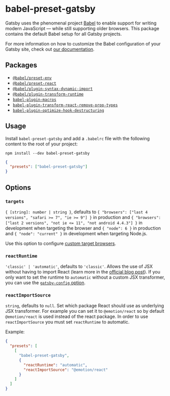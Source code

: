 # babel-preset-gatsby

Gatsby uses the phenomenal project [Babel](https://babeljs.io/) to enable support for writing modern JavaScript — while still supporting older browsers. This package contains the default Babel setup for all Gatsby projects.

For more information on how to customize the Babel configuration of your Gatsby site, check out [our documentation](https://www.gatsbyjs.com/docs/babel/).

## Packages

- [`@babel/preset-env`](https://babeljs.io/docs/en/babel-preset-env)
- [`@babel/preset-react`](https://babeljs.io/docs/en/babel-preset-react)
- [`@babel/plugin-syntax-dynamic-import`](https://babeljs.io/docs/en/babel-plugin-syntax-dynamic-import)
- [`@babel/plugin-transform-runtime`](https://babeljs.io/docs/en/babel-plugin-transform-runtime#docsNav)
- [`babel-plugin-macros`](https://github.com/kentcdodds/babel-plugin-macros)
- [`babel-plugin-transform-react-remove-prop-types`](https://github.com/oliviertassinari/babel-plugin-transform-react-remove-prop-types)
- [`babel-plugin-optimize-hook-destructuring`](src/optimize-hook-destructuring.ts)

## Usage

Install `babel-preset-gatsby` and add a `.babelrc` file with the following content to the root of your project:

```shell
npm install --dev babel-preset-gatsby
```

```json
{
  "presets": ["babel-preset-gatsby"]
}
```

## Options

### `targets`

`{ [string]: number | string }`, defaults to `{ "browsers": ["last 4 versions", "safari >= 7", "ie >= 9"] }` in production and `{ "browsers": ["last 2 versions", "not ie <= 11", "not android 4.4.3"] }` in development when targeting the browser and `{ "node": 6 }` in production and `{ "node": "current" }` in development when targeting Node.js.

Use this option to configure [custom target browsers](https://www.gatsbyjs.com/docs/how-to/custom-configuration/babel/).

### `reactRuntime`

`'classic' | 'automatic'`, defaults to `'classic'`. Allows the use of JSX without having to import React (learn more in the [official blog post](https://reactjs.org/blog/2020/09/22/introducing-the-new-jsx-transform.html)). If you only want to set the runtime to `automatic` without a custom JSX transformer, you can use the [`gatsby-config` option](https://www.gatsbyjs.com/docs/reference/config-files/gatsby-config/#jsxruntime).

### `reactImportSource`

`string`, defaults to `null`. Set which package React should use as underlying JSX transformer. For example you can set it to `@emotion/react` so by default `@emotion/react` is used instead of the react package. In order to use `reactImportSource` you must set `reactRuntime` to automatic.

Example:

```json
{
  "presets": [
    [
      "babel-preset-gatsby",
      {
        "reactRuntime": "automatic",
        "reactImportSource": "@emotion/react"
      }
    ]
  ]
}
```
